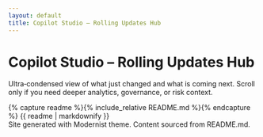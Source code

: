 ```yaml
---
layout: default
title: Copilot Studio – Rolling Updates Hub
---
```

<link rel="stylesheet" href="/CopilotStudioReleasePlanner/assets/css/custom.css" />

<div class="intro">
  <h1>Copilot Studio – Rolling Updates Hub</h1>
  <p>Ultra‑condensed view of what just changed and what is coming next. Scroll only if you need deeper analytics, governance, or risk context.</p>
</div>

<div class="content markdown-body">
{% capture readme %}{% include_relative README.md %}{% endcapture %}
{{ readme | markdownify }}
</div>

<div class="footer-updated">Site generated with Modernist theme. Content sourced from README.md.</div>
